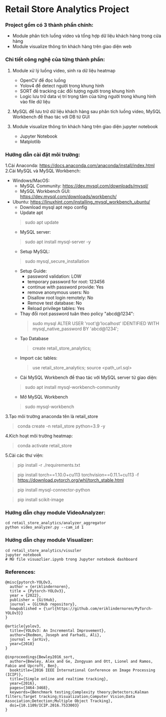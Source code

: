 # Retail Store Analytics Project
### Project gồm có 3 thành phần chính:
- Module phân tích luồng video và tổng hợp dữ liệu khách hàng trong cửa hàng
- Module visualize thông tin khách hàng trên giao diện web

### Chi tiết công nghệ của từng thành phần:

1. Module xử lý luồng video, sinh ra dữ liệu heatmap 
    - OpenCV để đọc luồng 
    - Yolov4 để detect người trong khung hình 
    - SORT để tracking các đối tượng người trong khung hình 
    - Logic lưu trữ data vị trí trọng tâm của từng người trong khung hình vào file dữ liệu 

2. MySQL để lưu trữ dữ liệu khách hàng sau phân tích luồng video, MySQL Workbench để thao tác với DB từ GUI 
 
3. Module visualize thông tin khách hàng trên giao diện jupyter notebook
    - Jupyter Notebook
    - Matplotlib
    
### Hướng dẫn cài đặt môi trường:
1.Cài Anaconda: https://docs.anaconda.com/anaconda/install/index.html
2.Cài MySQL và MySQL Workbench: 
- Windows/MacOS: 
    - MySQL Community: https://dev.mysql.com/downloads/mysql/
    - MySQL Workbench GUI: https://dev.mysql.com/downloads/workbench/ 
- Ubuntu: https://linuxhint.com/installing_mysql_workbench_ubuntu/
    - Download mysql apt repo config
    - Update apt 
    > sudo apt update
    - MySQL server: 
    > sudo apt install mysql-server -y
    - Setup MySQL: 
    > sudo mysql_secure_installation
    - Setup Guide:
        - password validation: LOW
        - temporary password for root: 123456
        - continue with password provide: Yes
        - remove anonymous users: No
        - Disallow root login remotely: No
        - Remove test database: No
        - Reload privilege tables: Yes
    - Thay đổi root password tuân theo policy "abcd@1234":
        > sudo mysql 
        > ALTER USER 'root'@'localhost' IDENTIFIED WITH mysql_native_password BY 'abcd@1234';
    - Tạo Database                  
        > create retail_store_analytics;
    - Import các tables:
        > use retail_store_analytics;
        > source <path_url.sql>
    - Cài MySQL Workbench để thao tác với MySQL server từ giao diện:
    > sudo apt install mysql-workbench-community
    - Mở MySQL Workbench
    > sudo mysql-workbench

3.Tạo môi trường anaconda tên là retail_store
  > conda create -n retail_store python=3.9 -y
    
4.Kích hoạt môi trường heatmap: 
  > conda activate retail_store 

5.Cài các thư viện:
  > pip install -r ./requirements.txt

  > pip install torch==1.10.0+cu113 torchvision==0.11.1+cu113 -f https://download.pytorch.org/whl/torch_stable.html

  > pip install mysql-connector-python

  > pip install scikit-image 

### Hướng dẫn chạy module VideoAnalyzer:
```
cd retail_store_analytics/analyzer_aggregator   
python video_analyzer.py --cam_id 1

```
### Hướng dẫn chạy module Visualizer:
```
cd retail_store_analytics/visuzler   
jupyter notebook
# Mở file visuazlier.ipynb trong Jupyter notebook dashboard

```


### References:
```
@misc{pytorch-YOLOv3,
  author = {eriklindernoren},
  title = {Pytorch-YOLOv3},
  year = {2022},
  publisher = {GitHub},
  journal = {GitHub repository},
  howpublished = {\url{https://github.com/eriklindernoren/PyTorch-YOLOv3}}
}
```

```
@article{yolov3,
  title={YOLOv3: An Incremental Improvement},
  author={Redmon, Joseph and Farhadi, Ali},
  journal = {arXiv},
  year={2018}
}
```

```
@inproceedings{Bewley2016_sort,
  author={Bewley, Alex and Ge, Zongyuan and Ott, Lionel and Ramos, Fabio and Upcroft, Ben},
  booktitle={2016 IEEE International Conference on Image Processing (ICIP)},
  title={Simple online and realtime tracking},
  year={2016},
  pages={3464-3468},
  keywords={Benchmark testing;Complexity theory;Detectors;Kalman filters;Target tracking;Visualization;Computer Vision;Data Association;Detection;Multiple Object Tracking},
  doi={10.1109/ICIP.2016.7533003}
}
```